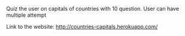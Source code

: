 Quiz the user on capitals of countries with 10 question. User can have multiple attempt

Link to the website: http://countries-capitals.herokuapp.com/
